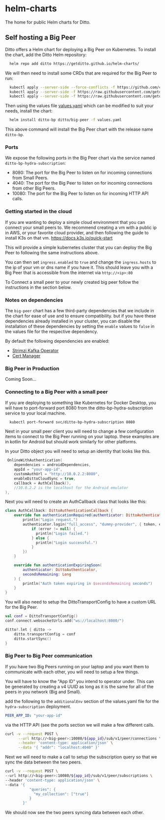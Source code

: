 # helm-charts

The home for public Helm charts for Ditto.

## Self hosting a Big Peer

Ditto offers a Helm chart for deploying a Big Peer on Kubernetes.
To install the chart, add the Ditto Helm repository:

```bash
  helm repo add ditto https://getditto.github.io/helm-charts/
```

We will then need to install some CRDs that are required for the Big Peer to run:

```bash
  kubectl apply --server-side --force-conflicts -f https://github.com/cert-manager/cert-manager/releases/download/v1.6.1/cert-manager.crds.yaml
  kubectl apply --server-side -f https://raw.githubusercontent.com/getditto/helm-charts/refs/heads/main/charts/big-peer/crds/ditto_v1alpha3_hydracluster_crd.yaml
  kubectl apply --server-side -f https://raw.githubusercontent.com/getditto/helm-charts/refs/heads/main/charts/big-peer/crds/ditto_v1alpha3_hydrapartition_crd.yaml

```

Then using  the values file
[values.yaml](https://github.com/getditto/helm-charts/blob/main/charts/big-peer/values.yaml) 
which can be modified to suit your needs, install the chart:

```bash
  helm install ditto-bp ditto/big-peer -f values.yaml
```

This above command will install the Big Peer chart with the release name `ditto-bp`.

### Ports

We expose the following ports in the Big Peer chart via the service named `ditto-bp-hydra-subscription`:

- 8080: The port for the Big Peer to listen on for incoming connections from Small Peers.
- 4040: The port for the Big Peer to listen on for incoming connections from other Big Peers.
- 10080: The port for the Big Peer to listen on for incoming HTTP API calls.

### Getting started in the cloud

If you are wanting to deploy a simple cloud environment that you can connect your small peers to.
We recommend creating a vm with a public ip in AWS, or your favorite cloud provider, and then following the guide
to install K3s on that vm. https://docs.k3s.io/quick-start

This will provide a simple kubernetes cluster that you can deploy
the Big Peer to following the same instructions above.

You can then set `ingress.enabled` to `true` and change the `ingress.hosts` to the ip of your vm or dns name if you have it.
This should leave you with a Big Peer that is accessible from the internet via `http://<ip>:80`

To Connect a small peer to your newly created big peer follow the instructions in the section below.

### Notes on dependencies

The `big-peer` chart has a few third-party dependencies that we include in the chart for ease of use and to ensure compatibility. but if you have these dependencies already installed in your cluster, you can disable the installation of these dependencies by setting the `enable` values to `false` in the values file for the respective dependency.

By default the following dependencies are enabled:

- [Strimzi Kafka Operator](https://strimzi.io/)
- [Cert Manager](https://github.com/cert-manager/cert-manager)

### Big Peer in Production

Coming Soon...

### Connecting to a Big Peer with a small peer

If you are deploying to something like Kubernetes for Docker Desktop, you will have to port-forward port 8080 from the 
ditto-bp-hydra-subscription service to your local machine.
```bash
  kubectl port-forward svc/ditto-bp-hydra-subscription 8080
```

Next in your small peer client you will need to change a few configuration items to connect to the Big Peer running on your laptop.
these examples are in kotlin for Android but should work similarly for other platforms.

In your Ditto object you will need to setup an identity that looks like this.
```kotlin
 OnlineWithAuthentication(
    dependencies = androidDependencies,
    appId = "your-app-id",
    customAuthUrl = "http://10.0.2.2:8080",
    enableDittoCloudSync = true,
    callback = AuthCallback(),
    //10.0.2.2 is the localhost for the Android emulator
),
```

Next you will need to create an AuthCallback class that looks like this:

```kotlin
class AuthCallback: DittoAuthenticationCallback {
    override fun authenticationRequired(authenticator: DittoAuthenticator) {
        println("Login request.")
        authenticator.login("full_access", "dummy-provider", { token, error ->
            if (error != null) {
              println("Login failed.")
            } else {
              println("Login successful.")
            }
        })
    }

    override fun authenticationExpiringSoon(
        authenticator: DittoAuthenticator,
        secondsRemaining: Long
    ) {
        println("Auth token expiring in $secondsRemaining seconds")
    }
}
```

You will also need to setup the DittoTransportConfig
to have a custom URL for the Big Peer.

```kotlin
val conf = DittoTransportConfig()
conf.connect.websocketUrls.add("ws://localhost:8080/")

ditto?.let { ditto ->
    ditto.transportConfig = conf
    ditto.startSync()
}

```

### Big Peer to Big Peer communication

If you have two Big Peers running on your laptop and you want them to communicate with each other,
you will need to setup a few things.

You will have to know the "App ID" you intend to operator under. 
This can be generated by creating a v4 UUID as long as it is the same for all of the peers in you network (Big and Small).

add the following to the `additionalEnv` section of the values.yaml file for the `hydra-subscription` deployment.

```yaml
PEER_APP_ID: "your-app-id"
```

via the HTTP API (see the ports section we will make a few different calls.

```bash
curl -v --request POST \
      --url http://<big-peer>:10080/${app_id}/sub/v1/peer/connections \
      --header 'content-type: application/json' \
      --data '{ "addr": "localhost:4040" }'
```

Next we will need to make a call to setup the subscription query so that we sync the data between the two peers.

```bash
curl -v --request POST \
--url http://<big-peer>:10080/${app_id}/sub/v1/peer/subscriptions \
--header 'content-type: application/json' \
--data '{
           "queries": {
             "my_collection": ["true"]
           }
        }'

```

We should now see the two peers syncing data between each other.
